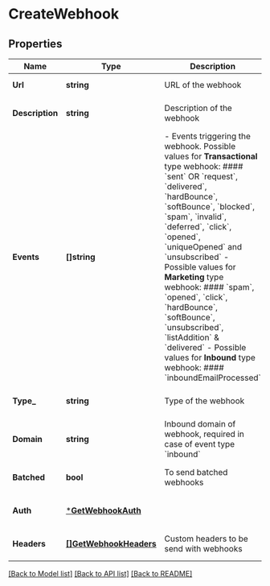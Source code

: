 # CreateWebhook

## Properties
Name | Type | Description | Notes
------------ | ------------- | ------------- | -------------
**Url** | **string** | URL of the webhook | [default to null]
**Description** | **string** | Description of the webhook | [optional] [default to null]
**Events** | **[]string** | - Events triggering the webhook. Possible values for **Transactional** type webhook: #### &#x60;sent&#x60; OR &#x60;request&#x60;, &#x60;delivered&#x60;, &#x60;hardBounce&#x60;, &#x60;softBounce&#x60;, &#x60;blocked&#x60;, &#x60;spam&#x60;, &#x60;invalid&#x60;, &#x60;deferred&#x60;, &#x60;click&#x60;, &#x60;opened&#x60;, &#x60;uniqueOpened&#x60; and &#x60;unsubscribed&#x60; - Possible values for **Marketing** type webhook: #### &#x60;spam&#x60;, &#x60;opened&#x60;, &#x60;click&#x60;, &#x60;hardBounce&#x60;, &#x60;softBounce&#x60;, &#x60;unsubscribed&#x60;, &#x60;listAddition&#x60; &amp; &#x60;delivered&#x60; - Possible values for **Inbound** type webhook: #### &#x60;inboundEmailProcessed&#x60;  | [default to null]
**Type_** | **string** | Type of the webhook | [optional] [default to null]
**Domain** | **string** | Inbound domain of webhook, required in case of event type &#x60;inbound&#x60; | [optional] [default to null]
**Batched** | **bool** | To send batched webhooks | [optional] [default to null]
**Auth** | [***GetWebhookAuth**](getWebhook_auth.md) |  | [optional] [default to null]
**Headers** | [**[]GetWebhookHeaders**](getWebhook_headers.md) | Custom headers to be send with webhooks | [optional] [default to null]

[[Back to Model list]](../README.md#documentation-for-models) [[Back to API list]](../README.md#documentation-for-api-endpoints) [[Back to README]](../README.md)


